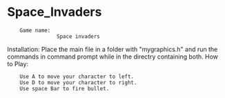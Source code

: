 # Space_Invaders
		Game name:
					Space invaders
Installation:
		Place the main file in a folder with "mygraphics.h" and run the commands in command prompt while in the  directry containing both.
How to Play:
 
		Use A to move your character to left.
		Use D to move your character to right.
		Use space Bar to fire bullet.






























